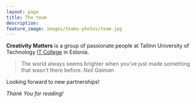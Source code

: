 ```yaml
---
layout: page
title: The team
description: 
feature_image: images/teams-photos/team.jpg
---
```


**Creativity Matters** is a group of passionate people at Tallinn University of Technology [IT College](https://taltech.ee/en/itcollege) in Estonia. 

>The world always seems brighter when you’ve just made something that wasn’t there before. <cite>Neil Gaiman</cite>


Looking forward to new partnerships!

*Thank You for reading!*
